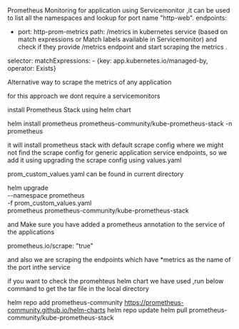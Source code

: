 Prometheus Monitoring for application using Servicemonitor ,it can be used to list all the namespaces and lookup for port name "http-web".
  endpoints:
  - port: http-prom-metrics
    path: /metrics
in kubernetes service (based on match expressions or Match labels available in Servicemonitor) and check if they provide /metrics endpoint and start scraping the metrics .

  selector:
    matchExpressions:
      - {key: app.kubernetes.io/managed-by, operator: Exists}


Alternative way to scrape the metrics of any application 

for this approach we dont require a servicemonitors

install Prometheus Stack using helm chart 

helm install prometheus prometheus-community/kube-prometheus-stack -n prometheus

it will install prometheus stack with default scrape config where we might not find the scrape config for generic application service endpoints, so we add it using upgrading the scrape config using values.yaml

prom_custom_values.yaml can be found in current directory 

helm upgrade \
  --namespace prometheus \
  -f prom_custom_values.yaml \
  prometheus prometheus-community/kube-prometheus-stack


and Make sure you have added a prometheus annotation to the service of the applications

prometheus.io/scrape: "true"

and also we are scraping the endpoints which have *metrics as the name of the port inthe service 

if you want to check the promehteus helm chart we have used ,run below command to get the tar file in the local directory 


helm repo add prometheus-community https://prometheus-community.github.io/helm-charts
helm repo update
helm pull prometheus-community/kube-prometheus-stack
